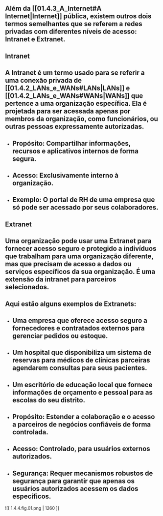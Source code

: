 ## Além da [[01.4.3_A_Internet#A Internet\|Internet]] pública, existem outros dois termos semelhantes que se referem a redes privadas com diferentes níveis de acesso: **Intranet** e **Extranet**.

## Intranet

## A **Intranet** é um termo usado para se referir a uma **conexão privada de [[01.4.2_LANs_e_WANs#LANs\|LANs]] e [[01.4.2_LANs_e_WANs#WANs\|WANs]] que pertence a uma organização específica**. Ela é projetada para ser acessada **apenas por membros da organização**, como funcionários, ou outras pessoas expressamente autorizadas.

* ## **Propósito:** Compartilhar informações, recursos e aplicativos internos de forma segura.
* ## **Acesso:** Exclusivamente interno à organização.
* ## **Exemplo:** O portal de RH de uma empresa que só pode ser acessado por seus colaboradores.
## Extranet

## Uma organização pode usar uma **Extranet** para fornecer **acesso seguro e protegido a indivíduos que trabalham para uma organização diferente**, mas que precisam de acesso a dados ou serviços específicos da sua organização. É uma extensão da intranet para parceiros selecionados.

## Aqui estão alguns exemplos de Extranets:

* ## Uma empresa que oferece acesso seguro a **fornecedores e contratados externos** para gerenciar pedidos ou estoque.
* ## Um hospital que disponibiliza um sistema de reservas para **médicos de clínicas parceiras** agendarem consultas para seus pacientes.
* ## Um escritório de educação local que fornece informações de orçamento e pessoal para as **escolas do seu distrito**.

* ## **Propósito:** Estender a colaboração e o acesso a parceiros de negócios confiáveis de forma controlada.
* ## **Acesso:** Controlado, para usuários externos autorizados.
* ## **Segurança:** Requer mecanismos robustos de segurança para garantir que apenas os usuários autorizados acessem os dados específicos.

![[ 1.4.4.fig.01.png | 1260 ]]